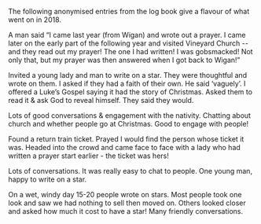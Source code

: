The following anonymised entries from the log book give a flavour of what went on in 2018.

A man said “I came last year (from Wigan) and wrote out a prayer. I came later on the early part of the following year and visited Vineyard Church -- and they read out my prayer! The one I had written! I was gobsmacked! Not only that, but my prayer was then answered when I got back to Wigan!”

Invited a young lady and man to write on a star. They were thoughtful and wrote on them. I asked if they had a faith of their own. He said ‘vaguely’. I offered a Luke’s Gospel saying it had the story of Christmas. Asked them to read it & ask God to reveal himself. They said they would.
 
Lots of good conversations & engagement with the nativity. Chatting about church and whether people go at Christmas. Good to engage with people!

Found a return train ticket. Prayed I would find the person whose ticket it was. Headed into the crowd and came face to face with a lady who had written a prayer start earlier - the ticket was hers! 

Lots of conversations. It was really easy to chat to people. One young man, happy to write on a star.

 On a wet, windy day 15-20 people wrote on stars. Most people took one look and saw we had nothing to sell then moved on. Others looked closer and asked how much it cost to have a star! Many friendly conversations.